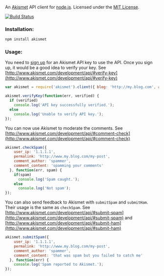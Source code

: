 An [Akismet](http://www.akismet.com/) API client for [node.js](http://nodejs.org/). 
Licensed under the [MIT License](http://www.opensource.org/licenses/mit-license.php).

[![Build Status](https://secure.travis-ci.org/oozcitak/akismet-js)](http://travis-ci.org/oozcitak/akismet-js)

### Installation:

``` bash
npm install akismet
```

### Usage:

You need to [sign up](https://akismet.com/signup/) for an Akismet API key to use the API. Once you sign up, 
it would be a good idea to verify your key.
See [http://www.akismet.com/development/api/#verify-key](http://www.akismet.com/development/api/#verify-key)

``` js
var akismet = require('akismet').client({ blog: 'http://my.blog.com', apiKey: 'myakismetapikey123' });

akismet.verifyKey(function(err, verified) {
  if (verified) 
    console.log('API key successfully verified.');
  else 
    console.log('Unable to verify API key.');
});
```
      
You can now use Akismet to moderate the comments. 
See [http://www.akismet.com/development/api/#comment-check](http://www.akismet.com/development/api/#comment-check)

``` js
akismet.checkSpam({ 
    user_ip: '1.1.1.1', 
    permalink: 'http://www.my.blog.com/my-post',
    comment_author: 'spammer',
    comment_content: 'spamming your comments'
  }, function(err, spam) {
    if(spam)
      console.log('Spam caught.');
    else
      console.log('Not spam');
});
```

You can also send feedback to Akismet with `submitSpam` and `submitHam`. Their usage is the same as `checkSpam`.
See [http://www.akismet.com/development/api/#submit-spam](http://www.akismet.com/development/api/#submit-spam)
and [http://www.akismet.com/development/api/#submit-ham](http://www.akismet.com/development/api/#submit-ham)

``` js
akismet.submitSpam({ 
    user_ip: '1.1.1.1', 
    permalink: 'http://www.my.blog.com/my-post',
    comment_author: 'spammer',
    comment_content: 'that was spam but you failed to catch me'
  }, function(err) {
    console.log('Spam reported to Akismet.');
});
```
